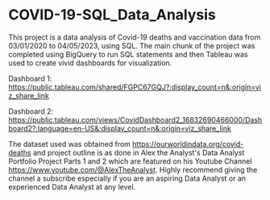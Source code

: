 # COVID-19-SQL_Data_Analysis

This project is a data analysis of Covid-19 deaths and vaccination data from 03/01/2020 to 04/05/2023, using SQL. The main chunk of the project was completed using BigQuery to run SQL statements and then Tableau was used to create vivid dashboards for visualization. 

Dashboard 1: https://public.tableau.com/shared/FGPC67GQJ?:display_count=n&:origin=viz_share_link

Dashboard 2: https://public.tableau.com/views/CovidDashboard2_16832690466000/Dashboard2?:language=en-US&:display_count=n&:origin=viz_share_link

The dataset used was obtained from https://ourworldindata.org/covid-deaths and project outline is as done in Alex the Analyst's Data Analyst Portfolio Project Parts 1 and 2 which are featured on his Youtube Channel https://www.youtube.com/@AlexTheAnalyst. Highly recommend giving the channel a subscribe especially if you are an aspiring Data Analyst or an experienced Data Analyst at any level.
